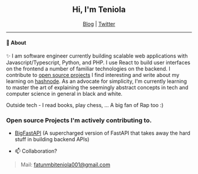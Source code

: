 <h2 align="center">Hi, I'm Teniola</h2>
<p align="center">
  <a href="https://devteni.hashnode.dev">Blog</a> | <a href="https://twitter.com/devteni">Twitter</a></span>
</p>

---

#### 💬 About
✨ I am software engineer currently building scalable web applications with Javascript/Typescript, Python, and PHP. I use React to build user interfaces on the frontend a number of familiar technologies on the backend. I contribute to [open source projects](#open-source-projects-i'm-actively-contributing-to) I find interesting and write about my learning on <a href="https://hashnode.com/@devteni">hashnode</a>. As an advocate for simplicity, I'm currently learning to master the art of explaining the seemingly abstract concepts in tech and computer science in general in black and white.

Outside tech - I read books, play chess, ... A big fan of Rap too :)

### Open source Projects I'm actively contributing to.
- [BigFastAPI](https://github.com/bigfastcode/bigfastapi) (A supercharged version of FastAPI that takes away the hard stuff in building backend APIs)

- 📫 Collaboration? 
> Mail: fatunmbiteniola001@gmail.com
<!---
devteni/devteni is a ✨ special ✨ repository because its `README.md` (this file) appears on your GitHub profile.
You can click the Preview link to take a look at your changes.
--->

